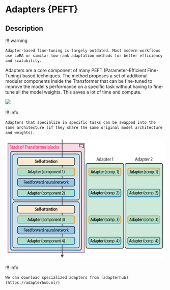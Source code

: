 # Adapters {PEFT}

## Description

!!! warning

    Adapter-based fine-tuning is largely outdated. Most modern workflows use LoRA or similar low-rank adaptation methods for better efficiency and scalability.

Adapters are a core component of many PEFT (Parameter-Efficient Fine-Tuning) based techniques.
The method proposes a set of additional modular components inside the Transformer that can be fine-tuned to improve the model's performance on a specific task without having to fine-tune all the model weights. This saves a lot of time and compute.

<img src="transformer_block.png" style="width:3in" />

!!! info

    Adapters that specialize in specific tasks can be swapped into the same architecture (if they share the same original model architecture and weights).

![](adapters/stack_of_transformer_blocks.png)

!!! info

    We can download specialized adapters from [adapterhub](https://adapterhub.ml/)
